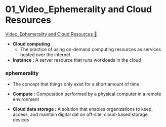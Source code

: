 # 01_Video_Ephemerality and Cloud Resources

[Video_Ephemerality and Cloud Resources &#128279;](https://www.coursera.org/learn/introduction-to-security-principles-in-cloud-computing/lecture/0NleZ/ephemerality-and-cloud-resources)

- **Cloud computing**
  - The practice of using on-demand computing resources as services hosted over the internet
- **Instance :** A server resource that runs workloads in the cloud

### ephemerality

- The concept that things only exist for a short amount of time

- **Compute :** Computation performed by a physical computer in a remote environment
- **Cloud data storage :** A solution that enables organizations to keep, access, and maintain digital dat on off-site, cloud-based storage devices
